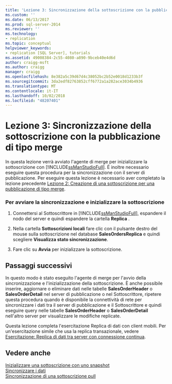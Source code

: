 ```yaml
---
title: 'Lezione 3: Sincronizzazione della sottoscrizione con la pubblicazione di tipo merge | Microsoft Docs'
ms.custom: ''
ms.date: 06/13/2017
ms.prod: sql-server-2014
ms.reviewer: ''
ms.technology:
- replication
ms.topic: conceptual
helpviewer_keywords:
- replication [SQL Server], tutorials
ms.assetid: 49008384-2c55-4080-a890-9bceb40e4d6d
author: craigg-msft
ms.author: craigg
manager: craigg
ms.openlocfilehash: 8e382a5c39d67d4c38052bc2b52e0018d1233b3f
ms.sourcegitcommit: 3da2edf82763852cff6772a1a282ace3034b4936
ms.translationtype: MT
ms.contentlocale: it-IT
ms.lasthandoff: 10/02/2018
ms.locfileid: "48207401"
---
```

# <a name="lesson-3-synchronizing-the-subscription-to-the-merge-publication"></a>Lezione 3: Sincronizzazione della sottoscrizione con la pubblicazione di tipo merge
  In questa lezione verrà avviato l'agente di merge per inizializzare la sottoscrizione con [!INCLUDE[ssManStudioFull](../../includes/ssmanstudiofull-md.md)]. È inoltre necessario eseguire questa procedura per la sincronizzazione con il server di pubblicazione. Per eseguire questa lezione è necessario aver completato la lezione precedente [Lezione 2: Creazione di una sottoscrizione per una pubblicazione di tipo merge](lesson-2-creating-a-subscription-to-the-merge-publication.md).  
  
### <a name="to-start-synchronization-and-initialize-the-subscription"></a>Per avviare la sincronizzazione e inizializzare la sottoscrizione  
  
1.  Connettersi al Sottoscrittore in [!INCLUDE[ssManStudioFull](../../includes/ssmanstudiofull-md.md)], espandere il nodo del server e quindi espandere la cartella **Replica** .  
  
2.  Nella cartella **Sottoscrizioni locali** fare clic con il pulsante destro del mouse sulla sottoscrizione nel database **SalesOrdersReplica** e quindi scegliere **Visualizza stato sincronizzazione**.  
  
3.  Fare clic su **Avvia** per inizializzare la sottoscrizione.  
  
## <a name="next-steps"></a>Passaggi successivi  
 In questo modo è stato eseguito l'agente di merge per l'avvio della sincronizzazione e l'inizializzazione della sottoscrizione. È anche possibile inserire, aggiornare o eliminare dati nelle tabelle **SalesOrderHeader** o **SalesOrderDetail** nel server di pubblicazione o nel Sottoscrittore, ripetere questa procedura quando è disponibile la connettività di rete per sincronizzare i dati tra il server di pubblicazione e il Sottoscrittore e quindi eseguire query nelle tabelle **SalesOrderHeader** o **SalesOrderDetail** nell'altro server per visualizzare le modifiche replicate.  
  
 Questa lezione completa l'esercitazione Replica di dati con client mobili. Per un'esercitazione simile che usa la replica transazionale, vedere [Esercitazione: Replica di dati tra server con connessione continua](tutorial-replicating-data-between-continuously-connected-servers.md).  
  
## <a name="see-also"></a>Vedere anche  
 [Inizializzare una sottoscrizione con uno snapshot](initialize-a-subscription-with-a-snapshot.md)   
 [Sincronizzare i dati](synchronize-data.md)   
 [Sincronizzazione di una sottoscrizione pull](synchronize-a-pull-subscription.md)  
  
  
